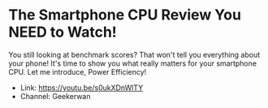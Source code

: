 # The Smartphone CPU Review You NEED to Watch!

You still looking at benchmark scores? That won't tell you everything about your phone! It's time to show you what really matters for your smartphone CPU. Let me introduce, Power Efficiency! 

- Link: https://youtu.be/s0ukXDnWlTY
- Channel: Geekerwan